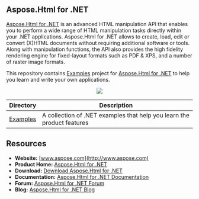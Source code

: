 ## Aspose.Html for .NET

[Aspose.Html for .NET](http://www.aspose.com/products/html/net) is an advanced HTML manipulation API that enables you to perform a wide range of HTML manipulation tasks directly within your .NET applications.
Aspose.Html for .NET allows to create, load, edit or convert (X)HTML documents without requiring additional software or tools. Along with manipulation functions, the API also provides the high fidelity rendering engine for fixed-layout formats such as PDF & XPS, and a number of raster image formats.

This repository contains [Examples](Examples) project for [Aspose.Html for .NET](http://www.aspose.com/products/html/net) to help you learn and write your own applications.

<p align="center">

  <a title="Download complete Aspose.Html for .NET source code" href="https://github.com/aspose-html/Aspose.Html-for-.NET/archive/master.zip">
	<img src="https://raw.github.com/AsposeExamples/java-examples-dashboard/master/images/downloadZip-Button-Large.png" />
  </a>
</p>

Directory | Description
--------- | -----------
[Examples](Examples)  | A collection of .NET examples that help you learn the product features

## Resources

+ **Website:** [www.aspose.com](http://www.aspose.com)
+ **Product Home:** [Aspose.Html for .NET](http://www.aspose.com/products/html/net)
+ **Download:** [Download Aspose.Html for .NET](http://www.aspose.com/downloads/html/net)
+ **Documentation:** [Aspose.Html for .NET Documentation](http://www.aspose.com/docs/display/htmlnet/Home)
+ **Forum:** [Aspose.Html for .NET Forum](https://forum.aspose.com/c/html)
+ **Blog:** [Aspose.Html for .NET Blog](http://www.aspose.com/blogs/aspose-products/aspose-html-product-family.html)
